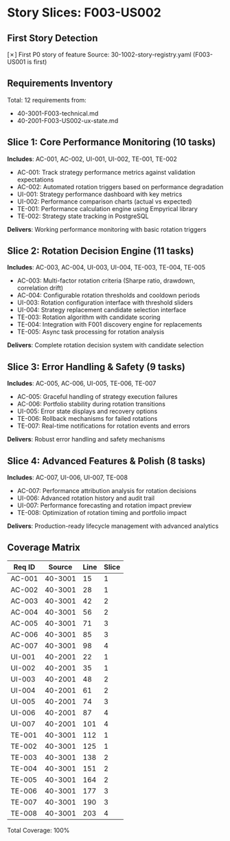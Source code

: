 # Story Slices: F003-US002

## First Story Detection
[✗] First P0 story of feature
Source: 30-1002-story-registry.yaml (F003-US001 is first)

## Requirements Inventory
Total: 12 requirements from:
- 40-3001-F003-technical.md
- 40-2001-F003-US002-ux-state.md

## Slice 1: Core Performance Monitoring (10 tasks)
**Includes**: AC-001, AC-002, UI-001, UI-002, TE-001, TE-002
- AC-001: Track strategy performance metrics against validation expectations
- AC-002: Automated rotation triggers based on performance degradation
- UI-001: Strategy performance dashboard with key metrics
- UI-002: Performance comparison charts (actual vs expected)
- TE-001: Performance calculation engine using Empyrical library
- TE-002: Strategy state tracking in PostgreSQL

**Delivers**: Working performance monitoring with basic rotation triggers

## Slice 2: Rotation Decision Engine (11 tasks)
**Includes**: AC-003, AC-004, UI-003, UI-004, TE-003, TE-004, TE-005
- AC-003: Multi-factor rotation criteria (Sharpe ratio, drawdown, correlation drift)
- AC-004: Configurable rotation thresholds and cooldown periods
- UI-003: Rotation configuration interface with threshold sliders
- UI-004: Strategy replacement candidate selection interface
- TE-003: Rotation algorithm with candidate scoring
- TE-004: Integration with F001 discovery engine for replacements
- TE-005: Async task processing for rotation analysis

**Delivers**: Complete rotation decision system with candidate selection

## Slice 3: Error Handling & Safety (9 tasks)
**Includes**: AC-005, AC-006, UI-005, TE-006, TE-007
- AC-005: Graceful handling of strategy execution failures
- AC-006: Portfolio stability during rotation transitions
- UI-005: Error state displays and recovery options
- TE-006: Rollback mechanisms for failed rotations
- TE-007: Real-time notifications for rotation events and errors

**Delivers**: Robust error handling and safety mechanisms

## Slice 4: Advanced Features & Polish (8 tasks)
**Includes**: AC-007, UI-006, UI-007, TE-008
- AC-007: Performance attribution analysis for rotation decisions
- UI-006: Advanced rotation history and audit trail
- UI-007: Performance forecasting and rotation impact preview
- TE-008: Optimization of rotation timing and portfolio impact

**Delivers**: Production-ready lifecycle management with advanced analytics

## Coverage Matrix
| Req ID | Source | Line | Slice |
|--------|--------|------|-------|
| AC-001 | 40-3001 | 15 | 1 |
| AC-002 | 40-3001 | 28 | 1 |
| AC-003 | 40-3001 | 42 | 2 |
| AC-004 | 40-3001 | 56 | 2 |
| AC-005 | 40-3001 | 71 | 3 |
| AC-006 | 40-3001 | 85 | 3 |
| AC-007 | 40-3001 | 98 | 4 |
| UI-001 | 40-2001 | 22 | 1 |
| UI-002 | 40-2001 | 35 | 1 |
| UI-003 | 40-2001 | 48 | 2 |
| UI-004 | 40-2001 | 61 | 2 |
| UI-005 | 40-2001 | 74 | 3 |
| UI-006 | 40-2001 | 87 | 4 |
| UI-007 | 40-2001 | 101 | 4 |
| TE-001 | 40-3001 | 112 | 1 |
| TE-002 | 40-3001 | 125 | 1 |
| TE-003 | 40-3001 | 138 | 2 |
| TE-004 | 40-3001 | 151 | 2 |
| TE-005 | 40-3001 | 164 | 2 |
| TE-006 | 40-3001 | 177 | 3 |
| TE-007 | 40-3001 | 190 | 3 |
| TE-008 | 40-3001 | 203 | 4 |

Total Coverage: 100%